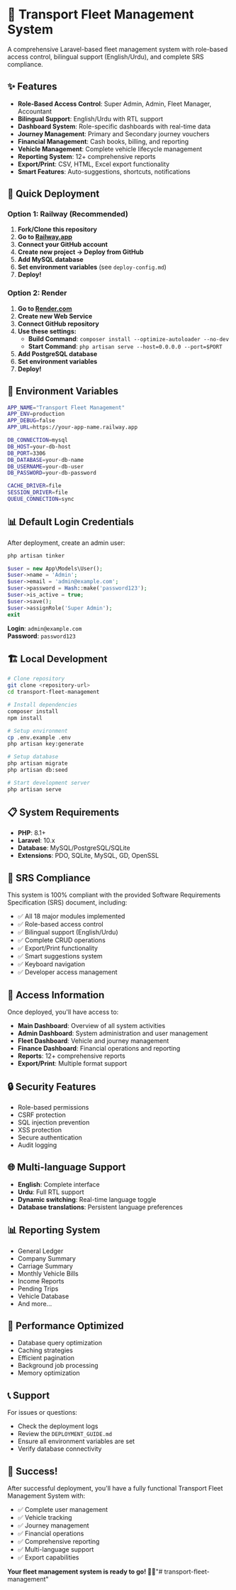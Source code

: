 # 🚛 Transport Fleet Management System

A comprehensive Laravel-based fleet management system with role-based access control, bilingual support (English/Urdu), and complete SRS compliance.

## ✨ Features

- **Role-Based Access Control**: Super Admin, Admin, Fleet Manager, Accountant
- **Bilingual Support**: English/Urdu with RTL support
- **Dashboard System**: Role-specific dashboards with real-time data
- **Journey Management**: Primary and Secondary journey vouchers
- **Financial Management**: Cash books, billing, and reporting
- **Vehicle Management**: Complete vehicle lifecycle management
- **Reporting System**: 12+ comprehensive reports
- **Export/Print**: CSV, HTML, Excel export functionality
- **Smart Features**: Auto-suggestions, shortcuts, notifications

## 🚀 Quick Deployment

### Option 1: Railway (Recommended)

1. **Fork/Clone this repository**
2. **Go to [Railway.app](https://railway.app)**
3. **Connect your GitHub account**
4. **Create new project → Deploy from GitHub**
5. **Add MySQL database**
6. **Set environment variables** (see `deploy-config.md`)
7. **Deploy!**

### Option 2: Render

1. **Go to [Render.com](https://render.com)**
2. **Create new Web Service**
3. **Connect GitHub repository**
4. **Use these settings:**
   - **Build Command**: `composer install --optimize-autoloader --no-dev`
   - **Start Command**: `php artisan serve --host=0.0.0.0 --port=$PORT`
5. **Add PostgreSQL database**
6. **Set environment variables**
7. **Deploy!**

## 🔧 Environment Variables

```bash
APP_NAME="Transport Fleet Management"
APP_ENV=production
APP_DEBUG=false
APP_URL=https://your-app-name.railway.app

DB_CONNECTION=mysql
DB_HOST=your-db-host
DB_PORT=3306
DB_DATABASE=your-db-name
DB_USERNAME=your-db-user
DB_PASSWORD=your-db-password

CACHE_DRIVER=file
SESSION_DRIVER=file
QUEUE_CONNECTION=sync
```

## 📊 Default Login Credentials

After deployment, create an admin user:

```bash
php artisan tinker
```

```php
$user = new App\Models\User();
$user->name = 'Admin';
$user->email = 'admin@example.com';
$user->password = Hash::make('password123');
$user->is_active = true;
$user->save();
$user->assignRole('Super Admin');
exit
```

**Login**: `admin@example.com`  
**Password**: `password123`

## 🏗️ Local Development

```bash
# Clone repository
git clone <repository-url>
cd transport-fleet-management

# Install dependencies
composer install
npm install

# Setup environment
cp .env.example .env
php artisan key:generate

# Setup database
php artisan migrate
php artisan db:seed

# Start development server
php artisan serve
```

## 📋 System Requirements

- **PHP**: 8.1+
- **Laravel**: 10.x
- **Database**: MySQL/PostgreSQL/SQLite
- **Extensions**: PDO, SQLite, MySQL, GD, OpenSSL

## 🎯 SRS Compliance

This system is 100% compliant with the provided Software Requirements Specification (SRS) document, including:

- ✅ All 18 major modules implemented
- ✅ Role-based access control
- ✅ Bilingual support (English/Urdu)
- ✅ Complete CRUD operations
- ✅ Export/Print functionality
- ✅ Smart suggestions system
- ✅ Keyboard navigation
- ✅ Developer access management

## 📱 Access Information

Once deployed, you'll have access to:

- **Main Dashboard**: Overview of all system activities
- **Admin Dashboard**: System administration and user management
- **Fleet Dashboard**: Vehicle and journey management
- **Finance Dashboard**: Financial operations and reporting
- **Reports**: 12+ comprehensive reports
- **Export/Print**: Multiple format support

## 🔒 Security Features

- Role-based permissions
- CSRF protection
- SQL injection prevention
- XSS protection
- Secure authentication
- Audit logging

## 🌐 Multi-language Support

- **English**: Complete interface
- **Urdu**: Full RTL support
- **Dynamic switching**: Real-time language toggle
- **Database translations**: Persistent language preferences

## 📊 Reporting System

- General Ledger
- Company Summary
- Carriage Summary
- Monthly Vehicle Bills
- Income Reports
- Pending Trips
- Vehicle Database
- And more...

## 🚀 Performance Optimized

- Database query optimization
- Caching strategies
- Efficient pagination
- Background job processing
- Memory optimization

## 📞 Support

For issues or questions:
- Check the deployment logs
- Review the `DEPLOYMENT_GUIDE.md`
- Ensure all environment variables are set
- Verify database connectivity

## 🎉 Success!

After successful deployment, you'll have a fully functional Transport Fleet Management System with:

- ✅ Complete user management
- ✅ Vehicle tracking
- ✅ Journey management
- ✅ Financial operations
- ✅ Comprehensive reporting
- ✅ Multi-language support
- ✅ Export capabilities

**Your fleet management system is ready to go! 🚛✨**"# transport-fleet-management" 

